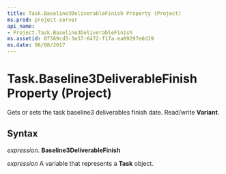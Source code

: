 ```yaml
---
title: Task.Baseline3DeliverableFinish Property (Project)
ms.prod: project-server
api_name:
- Project.Task.Baseline3DeliverableFinish
ms.assetid: 07569cd3-3e37-6472-f17a-ea09297e6d19
ms.date: 06/08/2017
---
```



# Task.Baseline3DeliverableFinish Property (Project)

Gets or sets the task baseline3 deliverables finish date. Read/write **Variant**.


## Syntax

 _expression_. **Baseline3DeliverableFinish**

 _expression_ A variable that represents a **Task** object.


